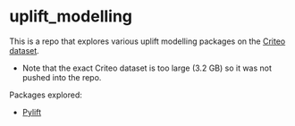 # uplift_modelling

This is a repo that explores various uplift modelling packages on the [Criteo dataset](http://ailab.criteo.com/criteo-uplift-prediction-dataset/). 
- Note that the exact Criteo dataset is too large (3.2 GB) so it was not pushed into the repo.

Packages explored:
- [Pylift](https://pylift.readthedocs.io/en/latest/)
